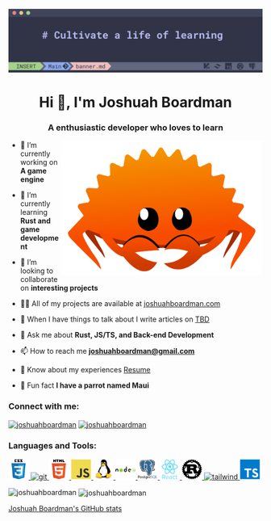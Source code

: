 [![MasterHead](https://github.com/JoshuahBoardman/JoshuahBoardman/blob/main/icons/LinkedIn%20Banner%20v1.png)](https://joshuahboardman.com)
<h1 align="center">Hi 🌊, I'm Joshuah Boardman</h1>
<h3 align="center">A enthusiastic developer who loves to learn</h3>
<img align="right" alt="Ferris" width="400" src="https://github.com/JoshuahBoardman/JoshuahBoardman/blob/main/icons/1024px-Original_Ferris.svg.png">

- 🔭 I’m currently working on **A game engine**

- 🌱 I’m currently learning **Rust and game development**

- 👯 I’m looking to collaborate on **interesting projects**

- 👨‍💻 All of my projects are available at [joshuahboardman.com](joshuahboardman.com)

- 📝 When I have things to talk about I write articles on [TBD](TBD)

- 💬 Ask me about **Rust, JS/TS, and Back-end Development**

- 📫 How to reach me **joshuahboardman@gmail.com**

- 📄 Know about my experiences [Resume](https://docs.google.com/document/d/1cVenpTbuZJ09Ex5-eDu0MAlHFmuMY__Sea3cilKiGLM/edit?usp=sharing)

- 🦜 Fun fact **I have a parrot named Maui**

<h3 align="left">Connect with me:</h3>
<p align="left">
<a href="https://twitter.com/joshuahboardman" target="blank"><img align="center" src="https://raw.githubusercontent.com/rahuldkjain/github-profile-readme-generator/master/src/images/icons/Social/twitter.svg" alt="joshuahboardman" height="30" width="40" /></a>
<a href="https://linkedin.com/in/joshuahboardman" target="blank"><img align="center" src="https://raw.githubusercontent.com/rahuldkjain/github-profile-readme-generator/master/src/images/icons/Social/linked-in-alt.svg" alt="joshuahboardman" height="30" width="40" /></a>
</p>

<h3 align="left">Languages and Tools:</h3>
<p align="left"> <a href="https://www.w3schools.com/css/" target="_blank" rel="noreferrer"> <img src="https://raw.githubusercontent.com/devicons/devicon/master/icons/css3/css3-original-wordmark.svg" alt="css3" width="40" height="40"/> </a> <a href="https://git-scm.com/" target="_blank" rel="noreferrer"> <img src="https://www.vectorlogo.zone/logos/git-scm/git-scm-icon.svg" alt="git" width="40" height="40"/> </a> <a href="https://www.w3.org/html/" target="_blank" rel="noreferrer"> <img src="https://raw.githubusercontent.com/devicons/devicon/master/icons/html5/html5-original-wordmark.svg" alt="html5" width="40" height="40"/> </a> <a href="https://developer.mozilla.org/en-US/docs/Web/JavaScript" target="_blank" rel="noreferrer"> <img src="https://raw.githubusercontent.com/devicons/devicon/master/icons/javascript/javascript-original.svg" alt="javascript" width="40" height="40"/> </a> <a href="https://www.linux.org/" target="_blank" rel="noreferrer"> <img src="https://raw.githubusercontent.com/devicons/devicon/master/icons/linux/linux-original.svg" alt="linux" width="40" height="40"/> </a> <a href="https://nodejs.org" target="_blank" rel="noreferrer"> <img src="https://raw.githubusercontent.com/devicons/devicon/master/icons/nodejs/nodejs-original-wordmark.svg" alt="nodejs" width="40" height="40"/> </a> <a href="https://www.postgresql.org" target="_blank" rel="noreferrer"> <img src="https://raw.githubusercontent.com/devicons/devicon/master/icons/postgresql/postgresql-original-wordmark.svg" alt="postgresql" width="40" height="40"/> </a> <a href="https://reactjs.org/" target="_blank" rel="noreferrer"> <img src="https://raw.githubusercontent.com/devicons/devicon/master/icons/react/react-original-wordmark.svg" alt="react" width="40" height="40"/> </a> <a href="https://www.rust-lang.org" target="_blank" rel="noreferrer"> <img src="https://raw.githubusercontent.com/devicons/devicon/master/icons/rust/rust-plain.svg" alt="rust" width="40" height="40"/> </a> <a href="https://tailwindcss.com/" target="_blank" rel="noreferrer"> <img src="https://www.vectorlogo.zone/logos/tailwindcss/tailwindcss-icon.svg" alt="tailwind" width="40" height="40"/> </a> <a href="https://www.typescriptlang.org/" target="_blank" rel="noreferrer"> <img src="https://raw.githubusercontent.com/devicons/devicon/master/icons/typescript/typescript-original.svg" alt="typescript" width="40" height="40"/> </a> </p>

<p><img align="left" src="https://github-readme-stats.vercel.app/api/top-langs?username=joshuahboardman&show_icons=true&locale=en&layout=compact" alt="joshuahboardman" /></p>

<p>&nbsp;<img align="center" src="https://github-readme-stats.vercel.app/api?username=joshuahboardman&show_icons=true&locale=en" alt="joshuahboardman" /></p>

[Joshuah Boardman's GitHub stats](https://github-readme-stats.vercel.app/api?username=JoshuahBoardman&show_icons=true&text_color=c6d0f5&icon_color=ca9ee6&title_color=81c8be&hide_border=true&theme=transparent) 


